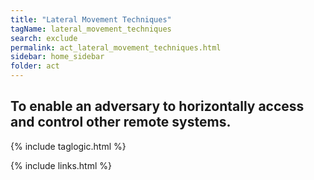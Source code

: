 ```yaml
---
title: "Lateral Movement Techniques"
tagName: lateral_movement_techniques
search: exclude
permalink: act_lateral_movement_techniques.html
sidebar: home_sidebar
folder: act
---
```


## To enable an adversary to horizontally access and control other remote systems.

{% include taglogic.html %}

{% include links.html %}
